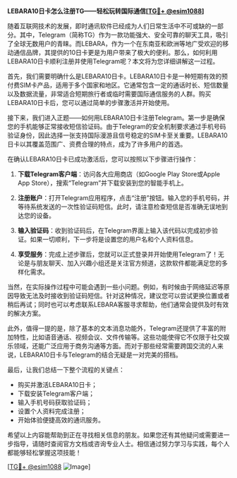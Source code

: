 **LEBARA10日卡怎么注册TG——轻松玩转国际通信[[TG💪+ @esim1088](https://t.me/s/esim1088)]**

随着互联网技术的发展，即时通讯软件已经成为人们日常生活中不可或缺的一部分。其中，Telegram（简称TG）作为一款功能强大、安全可靠的聊天工具，吸引了全球无数用户的青睐。而LEBARA，作为一个在东南亚和欧洲等地广受欢迎的移动通信品牌，其提供的10日卡更是为用户带来了极大的便利。那么，如何利用LEBARA10日卡顺利注册并使用Telegram呢？本文将为您详细讲解这一过程。

首先，我们需要明确什么是LEBARA10日卡。LEBARA10日卡是一种短期有效的预付费SIM卡产品，适用于多个国家和地区。它通常包含一定的通话时长、短信数量以及数据流量，非常适合短期旅行者或临时需要国际通信服务的人群。购买LEBARA10日卡后，您可以通过简单的步骤激活并开始使用。

接下来，我们进入正题——如何用LEBARA10日卡注册Telegram。第一步是确保您的手机能够正常接收短信验证码。由于Telegram的安全机制要求通过手机号码验证身份，因此选择一张支持国际漫游且信号稳定的SIM卡至关重要。LEBARA10日卡以其覆盖范围广、资费合理的特点，成为了许多用户的首选。

在确认LEBARA10日卡已成功激活后，您可以按照以下步骤进行操作：

1. **下载Telegram客户端**：访问各大应用商店（如Google Play Store或Apple App Store），搜索“Telegram”并下载安装到您的智能手机上。

2. **注册账户**：打开Telegram应用程序，点击“注册”按钮。输入您的手机号码，并等待系统发送的一次性验证码短信。此时，请注意检查短信是否准确无误地到达您的设备。

3. **输入验证码**：收到验证码后，在Telegram界面上输入该代码以完成初步验证。如果一切顺利，下一步将是设置您的用户名和个人资料信息。

4. **享受服务**：完成上述步骤后，您就可以正式登录并开始使用Telegram了！无论是与朋友聊天、加入兴趣小组还是关注官方频道，这款软件都能满足您的多样化需求。

当然，在实际操作过程中可能会遇到一些小问题。例如，有时候由于网络延迟等原因导致无法及时接收到验证码短信。针对这种情况，建议您可以尝试更换位置或者稍后再试；同时也可以考虑联系LEBARA客服寻求帮助，他们通常会提供及时有效的解决方案。

此外，值得一提的是，除了基本的文本消息功能外，Telegram还提供了丰富的附加特性，比如语音通话、视频会议、文件传输等。这些功能使得它不仅限于社交娱乐领域，还能广泛应用于商务沟通等方面。而对于那些经常需要跨国交流的人来说，LEBARA10日卡与Telegram的结合无疑是一对完美的搭档。

最后，让我们总结一下整个流程的关键点：
- 购买并激活LEBARA10日卡；
- 下载安装Telegram客户端；
- 输入手机号码获取验证码；
- 设置个人资料完成注册；
- 开始体验便捷高效的通讯服务。

希望以上内容能帮助到正在寻找相关信息的朋友。如果您还有其他疑问或需要进一步指导，请随时查阅官方文档或咨询专业人士。相信通过努力学习与实践，每个人都能够轻松掌握这项技能！

[[TG💪+ @esim1088](https://t.me/s/esim1088) ![Image](https://i.postimg.cc/4NQfJmqS/Snipaste-2025-05-13-00-14-12.png)]